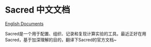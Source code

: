 # Sacred 中文文档

[English Documents](https://sacred.readthedocs.io/en/stable/)

Sacred是一个用于配置、组织、记录和复现计算实验的工具。最近正好在用Sacred，基于加深理解的目的，翻译下Sacred的官方文档~